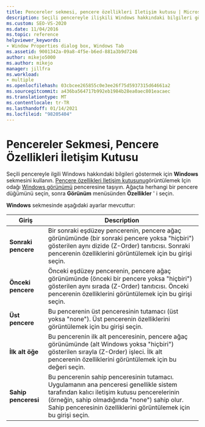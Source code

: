 ```yaml
---
title: Pencereler sekmesi, pencere özellikleri Iletişim kutusu | Microsoft Docs
description: Seçili pencereyle ilişkili Windows hakkındaki bilgileri göstermek için Windows özelliklerinin Windows sekmesini kullanın. Ayarlar için bu makaleye bakın.
ms.custom: SEO-VS-2020
ms.date: 11/04/2016
ms.topic: reference
helpviewer_keywords:
- Window Properties dialog box, Windows Tab
ms.assetid: 9001342a-09a8-4f5e-b6ed-881a3b9d7246
author: mikejo5000
ms.author: mikejo
manager: jillfra
ms.workload:
- multiple
ms.openlocfilehash: 03cbcee265855c0e3ee26f75d5937315d64661a2
ms.sourcegitcommit: a436ba564717b992eb1984b28ea0aec801eacaec
ms.translationtype: MT
ms.contentlocale: tr-TR
ms.lasthandoff: 01/14/2021
ms.locfileid: "98205404"
---
```

# <a name="windows-tab-window-properties-dialog-box"></a>Pencereler Sekmesi, Pencere Özellikleri İletişim Kutusu
Seçili pencereyle ilgili Windows hakkındaki bilgileri göstermek için **Windows** sekmesini kullanın. [Pencere özellikleri Iletişim kutusunu](../debugger/window-properties-dialog-box.md)görüntülemek Için odağı [Windows görünümü](../debugger/windows-view.md) penceresine taşıyın. Ağaçta herhangi bir pencere düğümünü seçin, sonra **Görünüm** menüsünden **Özellikler** ' i seçin.

 **Windows** sekmesinde aşağıdaki ayarlar mevcuttur:

|Giriş|Description|
|-----------|-----------------|
|**Sonraki pencere**|Bir sonraki eşdüzey pencerenin, pencere ağaç görünümünde (bir sonraki pencere yoksa "hiçbiri") gösterilen aynı dizide (Z-Order) tanıtıcısı. Sonraki pencerenin özelliklerini görüntülemek için bu girişi seçin.|
|**Önceki pencere**|Önceki eşdüzey pencerenin, pencere ağaç görünümünde (önceki bir pencere yoksa "hiçbiri") gösterilen aynı sırada (Z-Order) tanıtıcısı. Önceki pencerenin özelliklerini görüntülemek için bu girişi seçin.|
|**Üst pencere**|Bu pencerenin üst penceresinin tutamacı (üst yoksa "none"). Üst pencerenin özelliklerini görüntülemek için bu girişi seçin.|
|**İlk alt öğe**|Bu pencerenin ilk alt penceresinin, pencere ağaç görünümünde (alt Windows yoksa "hiçbiri") gösterilen sırayla (Z-Order) işleci. İlk alt pencerenin özelliklerini görüntülemek için bu değeri seçin.|
|**Sahip penceresi**|Bu pencerenin sahip penceresinin tutamacı. Uygulamanın ana penceresi genellikle sistem tarafından kalıcı iletişim kutusu pencerelerinin (örneğin, sahip olmadığında "none") sahip olur. Sahip penceresinin özelliklerini görüntülemek için bu girişi seçin.|